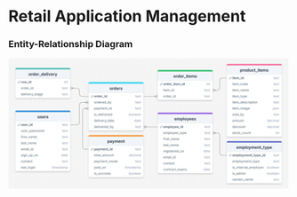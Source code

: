 # Retail Application Management

### Entity-Relationship Diagram
![PostgreSQL ERD](https://github.com/santosh-gs/retail-app-management-sql/blob/main/schema/postgresql_schema_erd_drawsql.png?raw=true)


